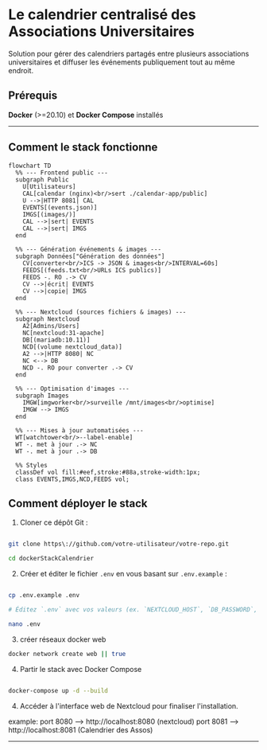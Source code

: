 # Le calendrier centralisé des Associations Universitaires

Solution pour gérer des calendriers partagés entre plusieurs associations universitaires et diffuser les événements publiquement tout au même endroit.

## Prérequis

**Docker** (>=20.10) et **Docker Compose** installés

---

## Comment le stack fonctionne


```mermaid
flowchart TD
  %% --- Frontend public ---
  subgraph Public
    U[Utilisateurs]
    CAL[calendar (nginx)<br/>sert ./calendar-app/public]
    U -->|HTTP 8081| CAL
    EVENTS[(events.json)]
    IMGS[(images/)]
    CAL -->|sert| EVENTS
    CAL -->|sert| IMGS
  end

  %% --- Génération événements & images ---
  subgraph Données["Génération des données"]
    CV[converter<br/>ICS -> JSON & images<br/>INTERVAL=60s]
    FEEDS[(feeds.txt<br/>URLs ICS publics)]
    FEEDS -. RO .-> CV
    CV -->|écrit| EVENTS
    CV -->|copie| IMGS
  end

  %% --- Nextcloud (sources fichiers & images) ---
  subgraph Nextcloud
    A2[Admins/Users]
    NC[nextcloud:31-apache]
    DB[(mariadb:10.11)]
    NCD[(volume nextcloud_data)]
    A2 -->|HTTP 8080| NC
    NC <--> DB
    NCD -. RO pour converter .-> CV
  end

  %% --- Optimisation d'images ---
  subgraph Images
    IMGW[imgworker<br/>surveille /mnt/images<br/>optimise]
    IMGW --> IMGS
  end

  %% --- Mises à jour automatisées ---
  WT[watchtower<br/>--label-enable]
  WT -. met à jour .-> NC
  WT -. met à jour .-> DB

  %% Styles
  classDef vol fill:#eef,stroke:#88a,stroke-width:1px;
  class EVENTS,IMGS,NCD,FEEDS vol;

```

## Comment déployer le stack

1. Cloner ce dépôt Git :

```bash

git clone https\://github.com/votre-utilisateur/votre-repo.git

cd dockerStackCalendrier

```

2. Créer et éditer le fichier `.env` en vous basant sur `.env.example` :

```bash

cp .env.example .env

# Éditez `.env` avec vos valeurs (ex. `NEXTCLOUD_HOST`, `DB_PASSWORD`, etc.)

nano .env

```

3. créer réseaux docker web

```bash
docker network create web || true

```

4. Partir le stack avec Docker Compose 

```bash

docker-compose up -d --build

```

4. Accéder à l'interface web de Nextcloud pour finaliser l'installation.

example: 
port 8080 --> http://localhost:8080 (nextcloud)
port 8081 --> http://localhost:8081 (Calendrier des Assos)

---



